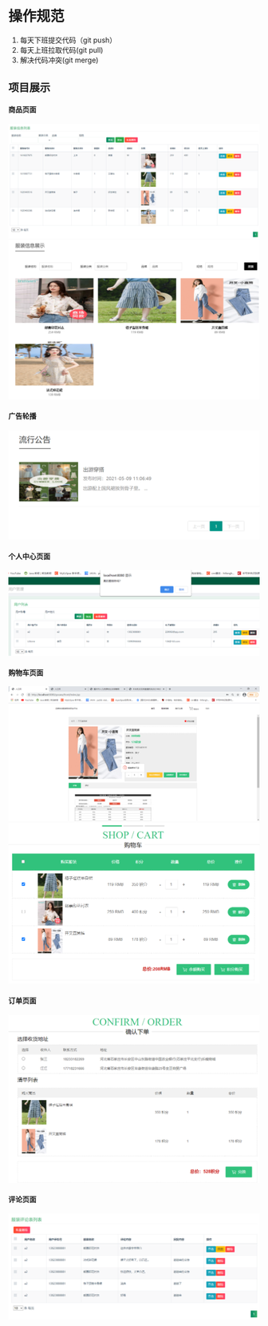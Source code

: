 # 操作规范
1. 每天下班提交代码（git push）
2. 每天上班拉取代码(git pull)
3. 解决代码冲突(git merge)

## 项目展示
#### 商品页面
![商品主页](./img/zhuye.png)
![商品主页_商品](./img/zhuye_sp.png)
#### 广告轮播
![广告轮播](./img/lunbo.png)
#### 个人中心页面
![用户管理](./img/yonghu.png)
#### 购物车页面
![购物车](./img/gouwuche.png)
![购物车_列表](./img/gouwuche_liebiao.png)

#### 订单页面
![支付页面](./img/dingdan.png)

#### 评论页面
![评论页面](./img/pinglun.png)
